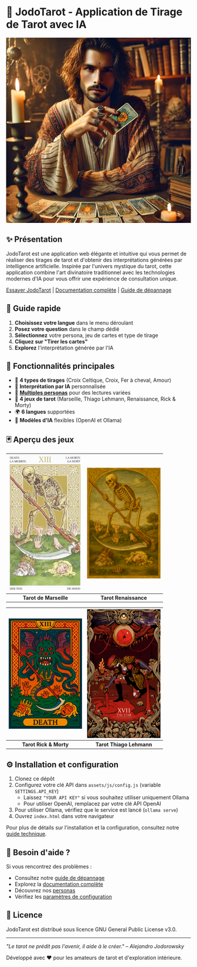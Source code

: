 # 🔮 JodoTarot - Application de Tirage de Tarot avec IA

![Logo JodoTarot](assets/images/personas/tarologue.png)

## ✨ Présentation

JodoTarot est une application web élégante et intuitive qui vous permet de réaliser des tirages de tarot et d'obtenir des interprétations générées par intelligence artificielle. Inspirée par l'univers mystique du tarot, cette application combine l'art divinatoire traditionnel avec les technologies modernes d'IA pour vous offrir une expérience de consultation unique.

[Essayer JodoTarot](https://habib256.github.io/jodotarot/index.html) | [Documentation complète](docs/index.md) | [Guide de dépannage](docs/troubleshooting.md)

## 🚀 Guide rapide

1. **Choisissez votre langue** dans le menu déroulant
2. **Posez votre question** dans le champ dédié
3. **Sélectionnez** votre persona, jeu de cartes et type de tirage
4. **Cliquez sur "Tirer les cartes"**
5. **Explorez** l'interprétation générée par l'IA

## 🌟 Fonctionnalités principales

- 🎴 **4 types de tirages** (Croix Celtique, Croix, Fer à cheval, Amour)
- 🧠 **Interprétation par IA** personnalisée
- 👤 **[Multiples personas](docs/composants/personas.md)** pour des lectures variées
- 🎨 **4 jeux de tarot** (Marseille, Thiago Lehmann, Renaissance, Rick & Morty)
- 🌍 **6 langues** supportées
- 🤖 **Modèles d'IA** flexibles (OpenAI et Ollama)

## 🃏 Aperçu des jeux

| <img src="assets/images/cards/marseille/13_La_mort.png" alt="La Mort" width="200" /> | <img src="assets/images/cards/renaissance/13_La_mort.png" alt="La Mort" width="200" /> |
|:-------------------------:|:-------------------------:|
| **Tarot de Marseille** | **Tarot Renaissance** |

| <img src="assets/images/cards/rick&morty/13_La_mort.png" alt="La Mort" width="200" /> | <img src="assets/images/cards/lehmann/17_Etoile.jpg" alt="L'Étoile" width="200" /> |
|:-------------------------:|:-------------------------:|
| **Tarot Rick & Morty** | **Tarot Thiago Lehmann** |

## ⚙️ Installation et configuration

1. Clonez ce dépôt
2. Configurez votre clé API dans `assets/js/config.js` (variable `SETTINGS.API_KEY`)
   - Laissez `"YOUR API KEY"` si vous souhaitez utiliser uniquement Ollama
   - Pour utiliser OpenAI, remplacez par votre clé API OpenAI
3. Pour utiliser Ollama, vérifiez que le service est lancé (`ollama serve`)
4. Ouvrez `index.html` dans votre navigateur

Pour plus de détails sur l'installation et la configuration, consultez notre [guide technique](docs/index.md).

## 🔧 Besoin d'aide ?

Si vous rencontrez des problèmes :
- Consultez notre [guide de dépannage](docs/troubleshooting.md)
- Explorez la [documentation complète](docs/index.md)
- Découvrez nos [personas](docs/composants/personas.md)
- Vérifiez les [paramètres de configuration](docs/troubleshooting.md#vérification-de-la-configuration)

## 📝 Licence

JodoTarot est distribué sous licence GNU General Public License v3.0.

---

*"Le tarot ne prédit pas l'avenir, il aide à le créer." – Alejandro Jodorowsky*

Développé avec ❤️ pour les amateurs de tarot et d'exploration intérieure.
